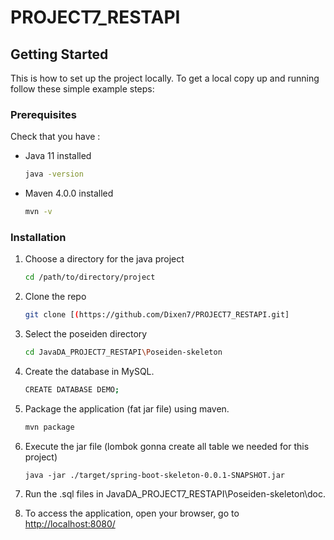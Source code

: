 # PROJECT7_RESTAPI

## Getting Started

This is how to set up the project locally.
To get a local copy up and running follow these simple example steps:

### Prerequisites

Check that you have : 
* Java 11 installed
  ```sh
  java -version
  ```
* Maven 4.0.0 installed
  ```sh
  mvn -v
  ```

### Installation

1. Choose a directory for the java project
   ```sh
   cd /path/to/directory/project
   ```
2. Clone the repo
   ```sh
   git clone [(https://github.com/Dixen7/PROJECT7_RESTAPI.git]
   ```
3. Select the poseiden directory
   ```sh
   cd JavaDA_PROJECT7_RESTAPI\Poseiden-skeleton
   ```
4. Create the database in MySQL.
   ```sh
   CREATE DATABASE DEMO;
   ```
5. Package the application (fat jar file) using maven.
   ```sh
   mvn package
   ```
6. Execute the jar file (lombok gonna create all table we needed for this project)
   ```JS
   java -jar ./target/spring-boot-skeleton-0.0.1-SNAPSHOT.jar
   ```
7. Run the .sql files in JavaDA_PROJECT7_RESTAPI\Poseiden-skeleton\doc.

8. To access the application, open your browser, go to [http://localhost:8080/](http://localhost:8080/)
